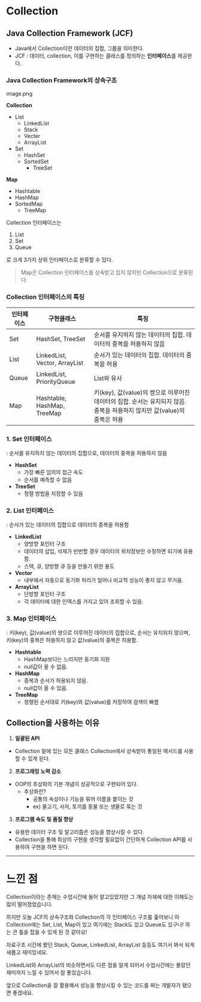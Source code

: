 # Collection

## Java Collection Framework (JCF)
- Java에서 Collection이란 데이터의 집합, 그룹을 의미한다.
- JCF : 데이터, collection, 이를 구현하는 클래스를 정의하는 **인터페이스**를 제공한다.

### Java Collection Framework의 상속구조

image.png

**Collection**
- List
    - LinkedList
    - Stack
    - Vecter
    - ArrayList
- Set
    - HashSet
    - SortedSet
        - TreeSet

**Map**
- Hashtable
- HashMap
- SortedMap
    - TreeMap

Collection 인터페이스는

1. List
2. Set
3. Queue

로 크게 3가지 상위 인터페이스로 분류할 수 있다.

> Map은 Collection 인터페이스를 상속받고 있지 않지만 Collection으로 분류된다.



### Collection 인터페이스의 특징

|인터페이스|구현클래스|특징|
|---|---|---|
|Set|HashSet, TreeSet|순서를 유지하지 않는 데이터의 집합. 데이터의 중복을 허용하지 않음|
|List|LinkedList, Vector, ArrayList|순서가 있는 데이터의 집합. 데이터의 중복을 허용|
|Queue|LinkedList, PriorityQueue|List와 유사|
|Map|Hashtable, HashMap, TreeMap|키(key), 값(value)의 쌍으로 이루어진 데이터의 집합. 순서는 유지되지 않음. 중복을 허용하지 않지만 값(value)의 중복은 허용|


### 1. Set 인터페이스
: 순서를 유지하지 않는 데이터의 집합으로, 데이터의 중복을 허용하지 않음

- **HashSet**
    - 가장 빠른 임의의 접근 속도
    - 순서를 예측할 수 없음
- **TreeSet**
    - 정렬 방법을 지정할 수 있음

### 2. List 인터페이스
: 순서가 있는 데이터의 집합으로 데이터의 중복을 허용함

- **LinkedList**
    - 양방향 포인터 구조
    - 데이터의 삽입, 삭제가 빈번할 경우 데이터의 위치정보만 수정하면 되기에 유용함.
    - 스택, 큐, 양방향 큐 등을 만들기 위한 용도
- **Vector**
    - 내부에서 자동으로 동기화 처리가 일어나 비교적 성능이 좋지 않고 무거움.
- **ArrayList**
    - 단방향 포인터 구조
    - 각 데이터에 대한 인덱스를 가지고 있어 조회할 수 있음.

### 3. Map 인터페이스
: 키(key), 값(value)의 쌍으로 이루어진 데이터의 집합으로, 순서는 유지되지 않으며, 키(key)의 중복은 허용하지 않고 값(value)의 중복은 허용함.

- **Hashtable**
    - HashMap보다는 느리지만 동기화 지원
    - null값이 올 수 없음.
- **HashMap**
    - 중복과 순서가 허용되지 않음.
    - null값이 올 수 있음.
- **TreeMap**
    - 정렬된 순서대로 키(key)와 값(value)를 저장하여 검색이 빠름

## Collection을 사용하는 이유

1. **일괄된 API**
-  Collection 밑에 있는 모든 클래스 Collection에서 상속받아 통일된 메서드를 사용할 수 있게 된다.

2. **프로그래밍 노력 감소**
- OOP의 추상화의 기본 개념이 성공적으로 구현되어 있다.
    - 추상화란?
        - 공통의 속성이나 기능을 묶어 이름을 붙이는 것
        - ex) 물고기, 사자, 토끼를 동물 또는 생물로 묶는 것

3. **프로그램 속도 및 품질 향상**
- 유용한 데이터 구조 및 알고리즘은 성능을 향상시킬 수 있다.
- Collection을 통해 최상의 구현을 생각할 필요없이 간단하게 Collection API를 사용하여 구현을 하면 된다.

---
# 느낀 점
Collection이라는 존재는 수업시간에 들어 알고있었지만 그 개념 자체에 대한 이해도는 많이 떨어졌었습니다.

하지만 오늘 JCF의 상속구조와 Collection의 각 인터페이스 구조를 훑어보니 아 Collection에는 Set, List, Map이 있고 여기에는 Stack도 있고 Queue도 있구나! 하는 큰 틀을 잡을 수 있게 된 것 같아요!

자료구조 시간에 봤던 Stack, Queue, LinkedList, ArrayList 등등도 여기서 봐서 되게 새롭고 재미있네요.

LinkedList와 ArrayList의 비슷하면서도 다른 점을 알게 되어서 수업시간에는 몰랐던 재미까지 느낄 수 있어서 참 좋았습니다.

앞으로 Collection을 잘 활용해서 성능을 향상시킬 수 있는 코드를 짜는 개발자가 됐으면 좋겠네요.